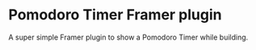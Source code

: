 # Pomodoro Timer Framer plugin

A super simple Framer plugin to show a Pomodoro Timer while building.
